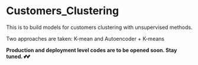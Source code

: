 # Customers_Clustering
This is to build models for customers clustering with unsupervised methods.

Two approaches are taken: K-mean and Autoencoder + K-means

******Production and deployment level codes are to be opened soon. Stay tuned. 💕💕******
